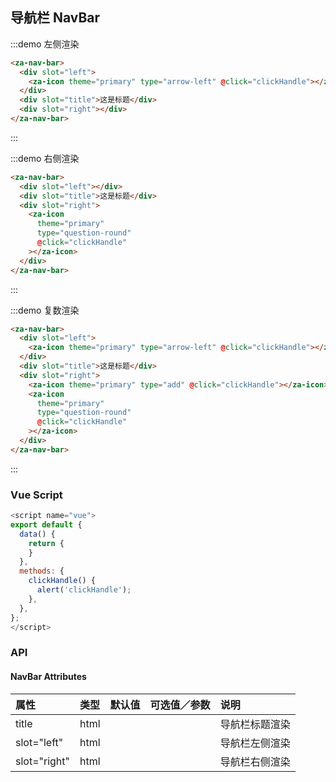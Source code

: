 ## 导航栏 NavBar

:::demo 左侧渲染

```html
<za-nav-bar>
  <div slot="left">
    <za-icon theme="primary" type="arrow-left" @click="clickHandle"></za-icon>
  </div>
  <div slot="title">这是标题</div>
  <div slot="right"></div>
</za-nav-bar>
```

:::

:::demo 右侧渲染

```html
<za-nav-bar>
  <div slot="left"></div>
  <div slot="title">这是标题</div>
  <div slot="right">
    <za-icon
      theme="primary"
      type="question-round"
      @click="clickHandle"
    ></za-icon>
  </div>
</za-nav-bar>
```

:::

:::demo 复数渲染

```html
<za-nav-bar>
  <div slot="left">
    <za-icon theme="primary" type="arrow-left" @click="clickHandle"></za-icon>
  </div>
  <div slot="title">这是标题</div>
  <div slot="right">
    <za-icon theme="primary" type="add" @click="clickHandle"></za-icon>
    <za-icon
      theme="primary"
      type="question-round"
      @click="clickHandle"
    ></za-icon>
  </div>
</za-nav-bar>
```

:::

### Vue Script

```javascript
<script name="vue">
export default {
  data() {
    return {
    }
  },
  methods: {
    clickHandle() {
      alert('clickHandle');
    },
  },
};
</script>
```

### API

#### NavBar Attributes

| 属性         | 类型   | 默认值    | 可选值／参数 | 说明           |
| :----------- | :----- | :-------- | :----------- | :------------- |
| title        | html   |           |              | 导航栏标题渲染 |
| slot="left"  | html   |           |              | 导航栏左侧渲染 |
| slot="right" | html   |           |              | 导航栏右侧渲染 |
